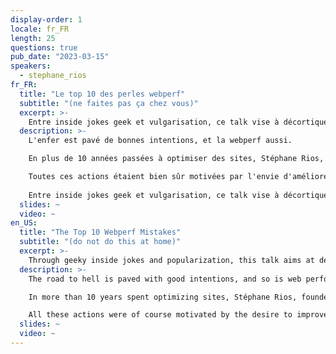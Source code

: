 ```yaml
---
display-order: 1
locale: fr_FR
length: 25
questions: true
pub_date: "2023-03-15"
speakers:
  - stephane_rios
fr_FR:
  title: "Le top 10 des perles webperf"
  subtitle: "(ne faites pas ça chez vous)"
  excerpt: >-
    Entre inside jokes geek et vulgarisation, ce talk vise à décortiquer des erreurs fréquentes tout en apportant des solutions pour les éviter.
  description: >-
    L'enfer est pavé de bonnes intentions, et la webperf aussi.

    En plus de 10 années passées à optimiser des sites, Stéphane Rios, fondateur et CEO de Fasterize, en a vu passer des vertes et des pas mûres. Et comme ça n'arrive pas qu'aux autres, il témoigne à propos des chausse-trapes dans lesquels bien des sites sont tombés et tombent encore : images, lazyload, sprites, defer, preload / preconnect, inlining, etc ... tout y passe !

    Toutes ces actions étaient bien sûr motivées par l'envie d'améliorer les perfs, mais les choses ne se sont pas passées comme prévu. Bref, appliquer les bonnes pratiques bêtement ne suffit pas, il faut une véritable intelligence (pas artificielle) pour optimiser un site.
    
    Entre inside jokes geek et vulgarisation, ce talk vise à décortiquer des erreurs fréquentes tout en apportant des solutions pour les éviter.
  slides: ~
  video: ~
en_US:
  title: "The Top 10 Webperf Mistakes"
  subtitle: "(do not do this at home)"
  excerpt: >-
    Through geeky inside jokes and popularization, this talk aims at deconstructing frequent mistakes while bringing solutions to avoid them.
  description: >-
    The road to hell is paved with good intentions, and so is web performance.

    In more than 10 years spent optimizing sites, Stéphane Rios, founder and CEO of Fasterize, has seen a lot. And as it doesn't only happen to others, he testifies about the pitfalls in which many sites have fallen and still fall: images, lazyload, sprites, defer, preload / preconnect, inlining, etc. ... everything goes!

    All these actions were of course motivated by the desire to improve performance, but things did not go as planned. In short, applying good practices stupidly is not enough, you need a real intelligence (not artificial) to optimize a site.
  slides: ~
  video: ~
---
```

